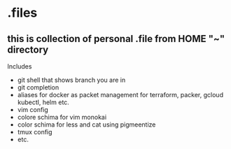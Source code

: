 # .files

## this is collection of personal .file from HOME "~" directory

Includes

* git shell that shows branch you are in
* git completion
* aliases for docker as packet management for terraform, packer, gcloud kubectl, helm etc.
* vim config
* colore schima for vim monokai
* color schima for less and cat using pigmeentize
* tmux config
* etc.
